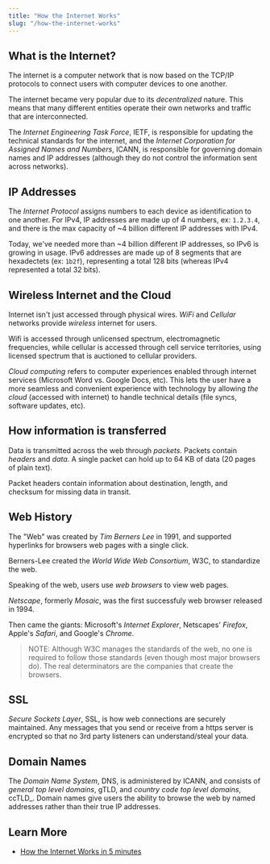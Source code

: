 ```yaml
---
title: "How the Internet Works"
slug: "/how-the-internet-works"
---
```


## What is the Internet?

The internet is a computer network that is now based on the TCP/IP protocols to connect users with computer devices to one another.

The internet became very popular due to its _decentralized_ nature. This means that many different entities operate their own networks and traffic that are interconnected.

The _Internet Engineering Task Force_, IETF, is responsible for updating the technical standards for the internet, and the _Internet Corporation for Assigned Names and Numbers_, ICANN, is responsible for governing domain names and IP addresses (although they do not control the information sent across networks).

## IP Addresses

The _Internet Protocol_ assigns numbers to each device as identification to one another. For IPv4, IP addresses are made up of 4 numbers, ex: `1.2.3.4`, and there is the max capacity of ~4 billion different IP addresses with IPv4.

Today, we've needed more than ~4 billion different IP addresses, so IPv6 is growing in usage. IPv6 addresses are made up of 8 segments that are hexadectets (ex: `1b2f`), representing a total 128 bits (whereas IPv4 represented a total 32 bits).

## Wireless Internet and the Cloud

Internet isn't just accessed through physical wires. _WiFi_ and _Cellular_ networks provide _wireless_ internet for users.

Wifi is accessed through unlicensed spectrum, electromagnetic frequencies, while cellular is accessed through cell service territories, using licensed spectrum that is auctioned to cellular providers.

_Cloud computing_ refers to computer experiences enabled through internet services (Microsoft Word vs. Google Docs, etc). This lets the user have a more seamless and convenient experience with technology by allowing _the cloud_ (accessed with internet) to handle technical details (file syncs, software updates, etc).

## How information is transferred

Data is transmitted across the web through _packets_. Packets contain _headers_ and _data_. A single packet can hold up to 64 KB of data (20 pages of plain text).

Packet headers contain information about destination, length, and checksum for missing data in transit.

## Web History

The "Web" was created by _Tim Berners Lee_ in 1991, and supported hyperlinks for browsers web pages with a single click.

Berners-Lee created the _World Wide Web Consortium_, W3C, to standardize the web.

Speaking of the web, users use _web browsers_ to view web pages.

_Netscape_, formerly _Mosaic_, was the first successfuly web browser released in 1994.

Then came the giants: Microsoft's _Internet Explorer_, Netscapes' _Firefox_, Apple's _Safari_, and Google's _Chrome_.

> NOTE: Although W3C manages the standards of the web, no one is required to follow those standards (even though most major browsers do). The real determinators are the companies that create the browsers.

## SSL

_Secure Sockets Layer_, SSL, is how web connections are securely maintained. Any messages that you send or receive from a https server is encrypted so that no 3rd party listeners can understand/steal your data.

## Domain Names

The _Domain Name System_, DNS, is administered by ICANN, and consists of _general top level domains_, gTLD, and _country code top level domains_, ccTLD\_. Domain names give users the ability to browse the web by named addresses rather than their true IP addresses.

## Learn More

- [How the Internet Works in 5 minutes](https://www.youtube.com/watch?v=7_LPdttKXPc)

